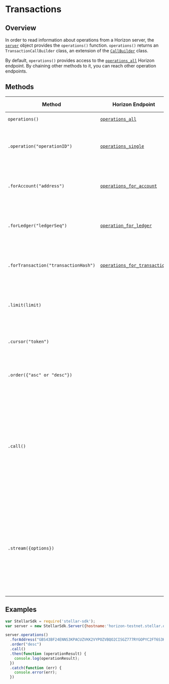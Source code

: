 # Transactions

## Overview

In order to read information about operations from a Horizon server, the [`server`](./server.md) object provides the `operations()` function. `operations()` returns an `TransactionCallBuilder` class, an extension of the [`CallBuilder`](./call_builder.md) class.

By default, `operations()` provides access to the [`operations_all`](https://github.com/stellar/horizon/blob/master/docs/reference/operations-all.md) Horizon endpoint.  By chaining other methods to it, you can reach other operation endpoints.

## Methods

| Method | Horizon Endpoint | Param Type | Description |
| --- | --- | --- | --- |
| `operations()` | [`operations_all`](https://github.com/stellar/horizon/blob/master/docs/reference/operations-all.md) | | Access all operations. | 
| `.operation("operationID")` | [`operations_single`](https://github.com/stellar/horizon/blob/master/docs/reference/operations-single.md) | `string` | Pass in the ID of a particular operation to access its details. |
| `.forAccount("address")` | [`operations_for_account`](https://github.com/stellar/horizon/blob/master/docs/reference/operations-for-account.md) | `string` | Pass in the address of a particular account to access its operations.|
| `.forLedger("ledgerSeq")` | [`operation_for_ledger`](https://github.com/stellar/horizon/blob/master/docs/reference/operation-for-ledger.md) | `string` | Pass in the sequence of a particular ledger to access its operations. |
| `.forTransaction("transactionHash")` | [`operations_for_transaction`](https://github.com/stellar/horizon/blob/master/docs/reference/operations-for-transaction.md) | `string` |  Pass in the hash of a particular transaction to access its operations. |
| `.limit(limit)` | | `integer` | Limits the number of returned resources to the given `limit`.|
| `.cursor("token")` | | `string` | Return only resources after the given paging token. |
| `.order({"asc" or "desc"})` | | `string` |  Order the returned collection in "asc" or "desc" order. |
| `.call()` | | | Triggers a HTTP Request to the Horizon server based on the builder's current configuration.  Returns a `Promise` that resolves to the server's response.  For more on `Promise`, see [these docs](https://developer.mozilla.org/en-US/docs/Web/JavaScript/Reference/Global_Objects/Promise).|
| `.stream({options})` | | object of [properties](https://developer.mozilla.org/en-US/docs/Web/API/EventSource#Properties) | Creates an `EventSource` that listens for incoming messages from the server.  URL based on builder's current configuration.  For more on `EventSource`, see [these docs](https://developer.mozilla.org/en-US/docs/Web/API/EventSource). |


## Examples

```js
var StellarSdk = require('stellar-sdk');
var server = new StellarSdk.Server({hostname:'horizon-testnet.stellar.org', secure:true, port:443});

server.operations()
  .forAddress("GBS43BF24ENNS3KPACUZVKK2VYPOZVBQO2CISGZ777RYGOPYC2FT6S3K")
  .order("desc")
  .call()
  .then(function (operationResult) {
    console.log(operationResult);
  })
  .catch(function (err) {
    console.error(err);
  })
```
